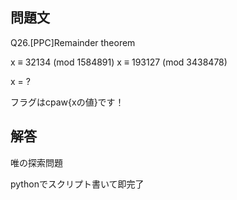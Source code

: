 ## 問題文
Q26.[PPC]Remainder theorem

x ≡ 32134 (mod 1584891)
x ≡ 193127 (mod 3438478)

x = ?


フラグはcpaw{xの値}です！

## 解答
唯の探索問題

pythonでスクリプト書いて即完了
